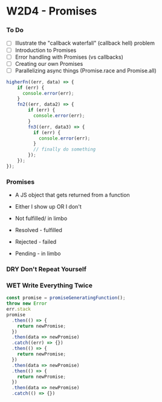 # W2D4 - Promises

### To Do
- [ ] Illustrate the "callback waterfall" (callback hell) problem
- [ ] Introduction to Promises
- [ ] Error handling with Promises (vs callbacks)
- [ ] Creating our own Promises
- [ ] Parallelizing async things (Promise.race and Promise.all)

```js
higherFn((err, data) => {
    if (err) {
      console.error(err);
    }
    fn2((err, data2) => {
        if (err) {
          console.error(err);
        }
        fn3((err, data3) => {
          if (err) {
            console.error(err);
          }
          // finally do something
        });
    });
});
```

### Promises
- A JS object that gets returned from a function
- Either I show up OR I don't
- Not fulfilled/ in limbo

- Resolved - fulfilled
- Rejected - failed
- Pending - in limbo


### DRY Don't Repeat Yourself
### WET Write Everything Twice


```js
const promise = promiseGeneratingFunction();
throw new Error
err.stack
promise
  .then(() => {
    return newPromise;
  })
  .then(data => newPromise)
  .catch((err) => {})
  .then(() => {
    return newPromise;
  })
  .then(data => newPromise)
  .then(() => {
    return newPromise;
  })
  .then(data => newPromise)
  .catch(() => {})

```






#
